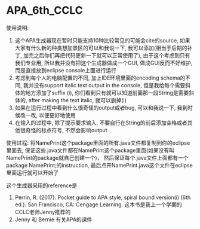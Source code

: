 # APA_6th_CCLC
使用说明:

1. 这个APA生成器现在暂时只能支持10种比较常见的可能会cite的source, 如果大家有什么新的种类想加景区的可以和我说一下, 我可以添加(相当于后期的补丁, 加完之后你们再把代码更新一下就可以正常使用了), 由于这个考虑到只有我们专业用, 所以我并没有把这个生成器做成一个GUI, 做成GUI反而不好维护, 而是直接放到eclipse console上面进行运行
2. 考虑到每个人的电脑配置的不同, 加上IDE环境里面的encoding schema的不同, 我并没有support italic text output in the console, 但是我给每个需要斜体的地方添加了suffix (i), 你们看到只有就可以知道前面那一段String是需要斜体的, after making the text italic, 就可以删掉(i)
3. 如果在运行过程中看到什么很奇怪的output或者bug, 可以和我说一下, 我到时候改一改, 以便更好地使用
4. 在输入的过程中, 除了提示要求输入, 不要自行在String的前后添加空格或者其他很奇怪的标点符号, 不然会影响output

使用过程: 将NamePrint这个package里面的所有.java文件都复制到你的eclipse里面去, 保证这些.java文件都在NamePrint这个package里面(如果没有叫NamePrint的package就自己创建一个)， 然后保证每个.java文件上面都有一个package NamePrint;的instruction, 最后点开NamePrint.java这个文件在eclipse里面运行就可以开始了

这个生成器采用的reference是
1. Perrin, R. (2017). Pocket guide to APA style, spiral bound version(i) (6th ed.). San Francisco, CA: Cengage Learning.
这本书是我上一个学期的CCLC老师Jenny推荐的
2. Jenny 和 Bernie 有关APA的课件
